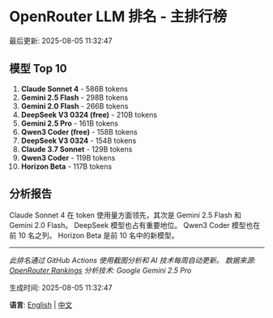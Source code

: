 # OpenRouter LLM 排名 - 主排行榜

最后更新: 2025-08-05 11:32:47

## 模型 Top 10

1. **Claude Sonnet 4** - 586B tokens
2. **Gemini 2.5 Flash** - 298B tokens
3. **Gemini 2.0 Flash** - 266B tokens
4. **DeepSeek V3 0324 (free)** - 210B tokens
5. **Gemini 2.5 Pro** - 161B tokens
6. **Qwen3 Coder (free)** - 158B tokens
7. **DeepSeek V3 0324** - 154B tokens
8. **Claude 3.7 Sonnet** - 129B tokens
9. **Qwen3 Coder** - 119B tokens
10. **Horizon Beta** - 117B tokens


## 分析报告

Claude Sonnet 4 在 token 使用量方面领先，其次是 Gemini 2.5 Flash 和 Gemini 2.0 Flash。 DeepSeek 模型也占有重要地位。 Qwen3 Coder 模型也在前 10 名之列。 Horizon Beta 是前 10 名中的新模型。

---

*此排名通过 GitHub Actions 使用截图分析和 AI 技术每周自动更新。*
*数据来源: [OpenRouter Rankings](https://openrouter.ai/rankings)*
*分析技术: Google Gemini 2.5 Pro*

生成时间: 2025-08-05 11:32:47

**语言**: [English](README.md) | [中文](README_zh.md)
